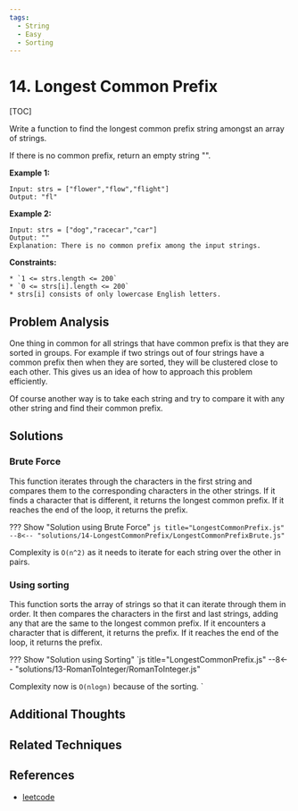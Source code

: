```yaml
---
tags:
  - String
  - Easy
  - Sorting
---
```


# 14. Longest Common Prefix

[TOC]

Write a function to find the longest common prefix string amongst an array of strings.

If there is no common prefix, return an empty string "".

**Example 1:**

```
Input: strs = ["flower","flow","flight"]
Output: "fl"
```

**Example 2:**

```
Input: strs = ["dog","racecar","car"]
Output: ""
Explanation: There is no common prefix among the input strings.
```

**Constraints:**

```
* `1 <= strs.length <= 200`
* `0 <= strs[i].length <= 200`
* strs[i] consists of only lowercase English letters.
```

## Problem Analysis

One thing in common for all strings that have common prefix is that they are sorted in groups. For example if two strings out of four strings have a common prefix then when they are sorted, they will be clustered close to each other. This gives us an idea of how to approach this problem efficiently. 

Of course another way is to take each string and try to compare it with any other string and find their common prefix.

## Solutions

### Brute Force

This function iterates through the characters in the first string and compares them to the corresponding characters in the other strings. If it finds a character that is different, it returns the longest common prefix. If it reaches the end of the loop, it returns the prefix.

??? Show "Solution using Brute Force"
`js title="LongestCommonPrefix.js"
    --8<-- "solutions/14-LongestCommonPrefix/LongestCommonPrefixBrute.js"
    `

Complexity is `O(n^2)` as it needs to iterate for each string over the other in pairs.

### Using sorting

This function sorts the array of strings so that it can iterate through them in order. It then compares the characters in the first and last strings, adding any that are the same to the longest common prefix. If it encounters a character that is different, it returns the prefix. If it reaches the end of the loop, it returns the prefix.

??? Show "Solution using Sorting"
`js title="LongestCommonPrefix.js"
    --8<-- "solutions/13-RomanToInteger/RomanToInteger.js"

Complexity now is `O(nlogn)` because of the sorting.
    `

## Additional Thoughts

## Related Techniques

## References

- [leetcode](https://leetcode.com/problems/roman-to-integer/)

